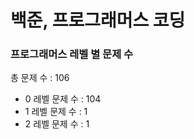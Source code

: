# 백준, 프로그래머스 코딩
### 프로그래머스 레벨 별 문제 수
총 문제 수 : 106
- 0 레벨 문제 수 : 104
- 1 레벨 문제 수 : 1
- 2 레벨 문제 수 : 1

